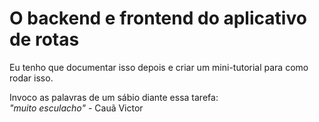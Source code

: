 # O backend e frontend do aplicativo de rotas
Eu tenho que documentar isso depois e criar um mini-tutorial para como rodar isso.  

Invoco as palavras de um sábio diante essa tarefa:\
*"muito esculacho"* - Cauã Victor